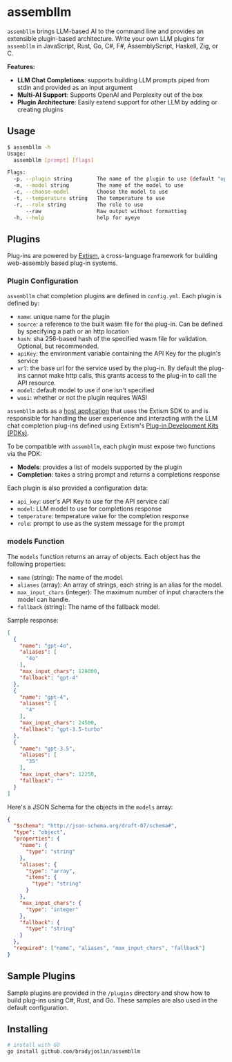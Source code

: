# assembllm

`assembllm` brings LLM-based AI to the command line and provides an extensible plugin-based architecture. Write your own LLM plugins for `assembllm` in JavaScript, Rust, Go, C#, F#, AssemblyScript, Haskell, Zig, or C.

**Features:**

- **LLM Chat Completions**: supports building LLM prompts piped from stdin and provided as an input argument
- **Multi-AI Support**: Supports OpenAI and Perplexity out of the box
- **Plugin Architecture**: Easily extend support for other LLM by adding or creating plugins

## Usage

```bash
$ assembllm -h
Usage:
  assembllm [prompt] [flags]

Flags:
  -p, --plugin string        The name of the plugin to use (default "openai")
  -m, --model string         The name of the model to use
  -c, --choose-model         Choose the model to use
  -t, --temperature string   The temperature to use
  -r, --role string          The role to use
      --raw                  Raw output without formatting
  -h, --help                 help for ayeye
```

## Plugins

Plug-ins are powered by [Extism](https://extism.org), a cross-language framework for building web-assembly based plug-in systems.

### Plugin Configuration

`assembllm` chat completion plugins are defined in `config.yml`.  Each plugin is defined by:

- `name`: unique name for the plugin
- `source`: a reference to the built wasm file for the plug-in.  Can be defined by specifying a path or an http location
- `hash`: sha 256-based hash of the specified wasm file for validation.  Optional, but recommended.
- `apiKey`: the environment variable containing the API Key for the plugin's service
- `url`: the base url for the service used by the plug-in.  By default the plug-ins cannot make http calls, this grants access to the plug-in to call the API resource.
- `model`: default model to use if one isn't specified
- `wasi`: whether or not the plugin requires WASI

`assembllm` acts as a [host application](https://extism.org/docs/concepts/host-sdk) that uses the Extism SDK to and is responsible for handling the user experience and interacting with the LLM chat completion plug-ins defined using Extism's [Plug-in Development Kits (PDKs)](https://extism.org/docs/concepts/pdk).

To be compatible with `assembllm`, each plugin must expose two functions via the PDK:

- **Models**: provides a list of models supported by the plugin
- **Completion**: takes a string prompt and returns a completions response

Each plugin is also provided a configuration data:

- `api_key`: user's API Key to use for the API service call
- `model`: LLM model to use for completions response
- `temperature`: temperature value for the completion response
- `role`: prompt to use as the system message for the prompt

### models Function

The `models` function returns an array of objects. Each object has the following properties:

- `name` (string): The name of the model.
- `aliases` (array): An array of strings, each string is an alias for the model.
- `max_input_chars` (integer): The maximum number of input characters the model can handle.
- `fallback` (string): The name of the fallback model.

Sample response:

```json
[
  {
    "name": "gpt-4o",
    "aliases": [
      "4o"
    ],
    "max_input_chars": 128000,
    "fallback": "gpt-4"
  },
  {
    "name": "gpt-4",
    "aliases": [
      "4"
    ],
    "max_input_chars": 24500,
    "fallback": "gpt-3.5-turbo"
  },
  {
    "name": "gpt-3.5",
    "aliases": [
      "35"
    ],
    "max_input_chars": 12250,
    "fallback": ""
  }
]
```

Here's a JSON Schema for the objects in the `models` array:

```json
{
  "$schema": "http://json-schema.org/draft-07/schema#",
  "type": "object",
  "properties": {
    "name": {
      "type": "string"
    },
    "aliases": {
      "type": "array",
      "items": {
        "type": "string"
      }
    },
    "max_input_chars": {
      "type": "integer"
    },
    "fallback": {
      "type": "string"
    }
  },
  "required": ["name", "aliases", "max_input_chars", "fallback"]
}
```

## Sample Plugins

Sample plugins are provided in the `/plugins` directory and show how to build plug-ins using C#, Rust, and Go.   These samples are also used in the default configuration.

## Installing

```bash
# install with GO
go install github.com/bradyjoslin/assembllm
```
